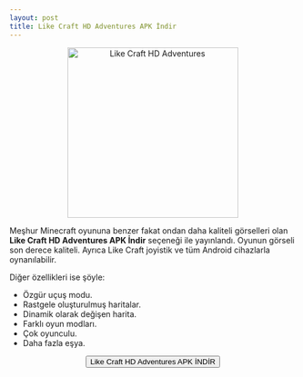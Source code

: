 ```yaml
---
layout: post
title: Like Craft HD Adventures APK İndir
---
```


<center>
<img src="/images/likecraft.jpg" alt="Like Craft HD Adventures" width="300px"/>
</center>
<p>Meşhur Minecraft oyununa benzer fakat ondan daha kaliteli görselleri olan <strong>Like Craft HD Adventures APK İndir</strong> seçeneği ile yayınlandı. Oyunun görseli son derece kaliteli. Ayrıca Like Craft joyistik ve tüm Android cihazlarla oynanılabilir.
</p>

<p>Diğer özellikleri ise şöyle:</p>
<ul>
<li>Özgür uçuş modu.</li>
<li>Rastgele oluşturulmuş haritalar.</li>
<li>Dinamik olarak değişen harita.</li>
<li>Farklı oyun modları.</li>
<li>Çok oyunculu.</li>
<li>Daha fazla eşya.</li>
</ul>

<center>
<a href="/likecraft.apk" target="_blank"><button class="button3">Like Craft HD Adventures APK İNDİR</button></a>
</center>
